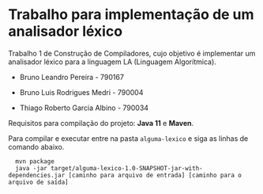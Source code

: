# Trabalho para implementação de um analisador léxico

Trabalho 1 de Construção de Compiladores, cujo objetivo é implementar um analisador léxico para a linguagem LA (Linguagem Algorítmica).

<div>

- Bruno Leandro Pereira - 790167

- Bruno Luis Rodrigues Medri - 790004

- Thiago Roberto Garcia Albino - 790034

</div>

Requisitos para compilação do projeto: **Java 11** e **Maven**.

Para compilar e executar entre na pasta `alguma-lexico` e siga as linhas de comando abaixo.

```
  mvn package
  java -jar target/alguma-lexico-1.0-SNAPSHOT-jar-with-dependencies.jar [caminho para arquivo de entrada] [caminho para o arquivo de saída]
```